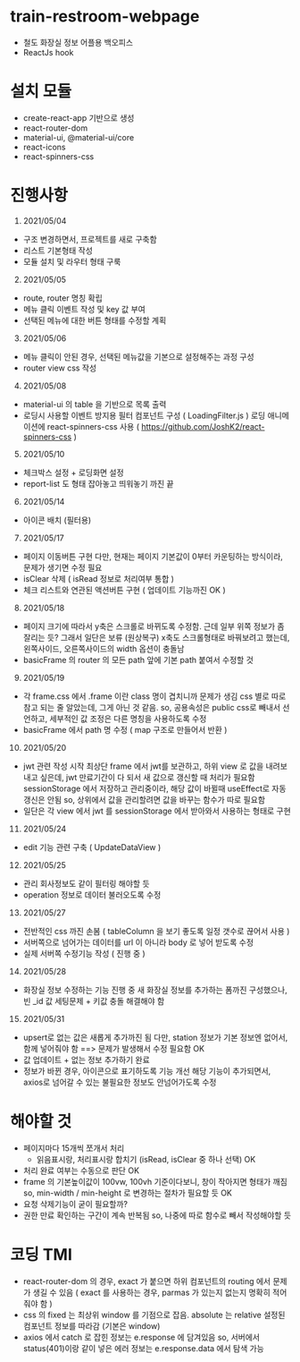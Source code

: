 # train-restroom-webpage
- 철도 화장실 정보 어플용 백오피스
- ReactJs hook

# 설치 모듈
- create-react-app 기반으로 생성
- react-router-dom
- material-ui, @material-ui/core
- react-icons
- react-spinners-css

# 진행사항
1. 2021/05/04
  - 구조 변경하면서, 프로젝트를 새로 구축함
  - 리스트 기본형태 작성
  - 모듈 설치 및 라우터 형태 구룩
2. 2021/05/05
  - route, router 명칭 확립
  - 메뉴 클릭 이벤트 작성 및 key 값 부여
  - 선택된 메뉴에 대한 버튼 형태를 수정할 계획
3. 2021/05/06
  - 메뉴 클릭이 안된 경우, 선택된 메뉴값을 기본으로 설정해주는 과정 구성
  - router view css 작성
4. 2021/05/08
  - material-ui 의 table 을 기반으로 목록 출력
  - 로딩시 사용할 이벤트 방지용 필터 컴포넌트 구성 ( LoadingFilter.js )
    로딩 애니메이션에 react-spinners-css 사용 ( https://github.com/JoshK2/react-spinners-css )
5. 2021/05/10
  - 체크박스 설정 + 로딩화면 설정
  - report-list 도 형태 잡아놓고 띄워놓기 까진 끝
6. 2021/05/14
  - 아이콘 배치 (필터용)
7. 2021/05/17
  - 페이지 이동버튼 구현
    다만, 현재는 페이지 기본값이 0부터 카운팅하는 방식이라, 문제가 생기면 수정 필요
  - isClear 삭제 ( isRead 정보로 처리여부 통합 )
  - 체크 리스트와 연관된 액션버튼 구현 ( 업데이트 기능까진 OK )
8. 2021/05/18
  - 페이지 크기에 따라서 y축은 스크롤로 바뀌도록 수정함.
    근데 일부 위쪽 정보가 좀 잘리는 듯? 그래서 일단은 보류 (원상복구)
    x축도 스크롤형태로 바꿔보려고 했는데, 왼쪽사이드, 오른쪽사이드의 width 옵션이 충돌남
  - basicFrame 의 router 의 모든 path 앞에 기본 path 붙여서 수정할 것
9. 2021/05/19
  - 각 frame.css 에서 .frame 이란 class 명이 겹치니까 문제가 생김
    css 별로 따로 참고 되는 줄 알았는데, 그게 아닌 것 같음.
    so, 공용속성은 public css로 빼내서 선언하고, 세부적인 값 조정은 다른 명칭을 사용하도록 수정
  - basicFrame 에서 path 명 수정 ( map 구조로 만들어서 반환 )
10. 2021/05/20
  - jwt 관련 작성 시작
    최상단 frame 에서 jwt를 보관하고, 하위 view 로 값을 내려보내고 싶은데, jwt 만료기간이 다 되서 새 값으로 갱신할 때 처리가 필요함
    sessionStorage 에서 저장하고 관리중이라, 해당 값이 바뀔때 useEffect로 자동갱신은 안됨
    so, 상위에서 값을 관리할려면 값을 바꾸는 함수가 따로 필요함
  - 일단은 각 view 에서 jwt 를 sessionStorage 에서 받아와서 사용하는 형태로 구현
11. 2021/05/24
  - edit 기능 관련 구축 ( UpdateDataView )
12. 2021/05/25
  - 관리 회사정보도 같이 필터링 해야할 듯
  - operation 정보로 데이터 불러오도록 수정
13. 2021/05/27
  - 전반적인 css 까진 손봄 ( tableColumn 을 보기 좋도록 일정 갯수로 끊어서 사용 )
  - 서버쪽으로 넘어가는 데이터를 url 이 아니라 body 로 넣어 받도록 수정
  - 실제 서버쪽 수정기능 작성 ( 진행 중 )
14. 2021/05/28
  - 화장실 정보 수정하는 기능 진행 중
    새 화장실 정보를 추가하는 폼까진 구성했으나, 빈 _id 값 세팅문제 + 키값 충돌 해결해야 함
15. 2021/05/31
  - upsert로 없는 값은 새롭게 추가까진 됨
    다만, station 정보가 기본 정보엔 없어서, 함께 넣어줘야 함
    ==> 문제가 발생해서 수정 필요함 OK
  - 값 업데이트 + 없는 정보 추가하기 완료
  - 정보가 바뀐 경우, 아이콘으로 표기하도록 기능 개선
    해당 기능이 추가되면서, axios로 넘어갈 수 있는 불필요한 정보도 안넘어가도록 수정

# 해야할 것
- 페이지마다 15개씩 쪼개서 처리
   + 읽음표시랑, 처리표시랑 합치기 (isRead, isClear 중 하나 선택) OK
- 처리 완료 여부는 수동으로 판단 OK
- frame 의 기본높이값이 100vw, 100vh 기준이다보니, 창이 작아지면 형태가 깨짐
  so, min-width / min-height 로 변경하는 절차가 필요할 듯 OK
- 요청 삭제기능이 굳이 필요할까?
- 권한 만료 확인하는 구간이 계속 반복됨
  so, 나중에 따로 함수로 빼서 작성해야할 듯

# 코딩 TMI
- react-router-dom 의 경우, exact 가 붙으면 하위 컴포넌트의 routing 에서 문제가 생길 수 있음
  ( exact 를 사용하는 경우, parmas 가 있는지 없는지 명확히 적어줘야 함 )
- css 의 fixed 는 최상위 window 를 기점으로 잡음.
  absolute 는 relative 설정된 컴포넌트 정보를 따라감 (기본은 window)
- axios 에서 catch 로 잡힌 정보는 e.response 에 담겨있음
  so, 서버에서 status(401)이랑 같이 넣은 에러 정보는 e.response.data 에서 탐색 가능
